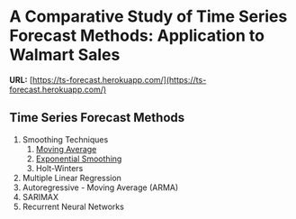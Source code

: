 # A Comparative Study of Time Series Forecast Methods: Application to Walmart Sales

__URL:__ [https://ts-forecast.herokuapp.com/](https://ts-forecast.herokuapp.com/)

## Time Series Forecast Methods

1. Smoothing Techniques
   1. [Moving Average](https://github.com/nphan20181/time_series_forecast/blob/main/module/ma_model.py)
   1. [Exponential Smoothing](https://github.com/nphan20181/time_series_forecast/blob/main/module/exp_model.py)
   1. Holt-Winters
1. Multiple Linear Regression
1. Autoregressive - Moving Average (ARMA)
1. SARIMAX
1. Recurrent Neural Networks
